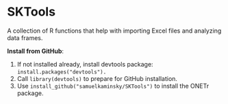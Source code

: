 # SKTools
A collection of R functions that help with importing Excel files and analyzing data frames.

<b>Install from GitHub</b>:
<ol>
<li>If not installed already, install devtools package: <code>install.packages("devtools").</code></li>
<li>Call <code>library(devtools)</code> to prepare for GitHub installation.</li>
<li>Use <code>install_github("samuelkaminsky/SKTools")</code> to install the ONETr package.</li>
